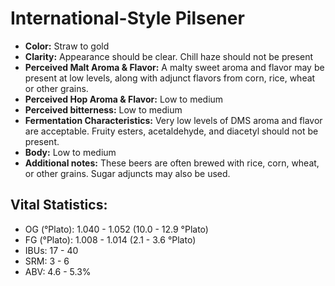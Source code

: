 # International-Style Pilsener

- **Color:** Straw to gold
- **Clarity:** Appearance should be clear. Chill haze should not be present
- **Perceived Malt Aroma & Flavor:** A malty sweet aroma and flavor may be present at low levels, along with adjunct flavors from corn, rice, wheat or other grains.
- **Perceived Hop Aroma & Flavor:** Low to medium
- **Perceived bitterness:** Low to medium
- **Fermentation Characteristics:** Very low levels of DMS aroma and flavor are acceptable. Fruity esters, acetaldehyde, and diacetyl should not be present.
- **Body:** Low to medium
- **Additional notes:** These beers are often brewed with rice, corn, wheat, or other grains. Sugar adjuncts may also be used.

## Vital Statistics:

- OG (°Plato): 1.040 - 1.052 (10.0 - 12.9 °Plato)
- FG (°Plato): 1.008 - 1.014 (2.1 - 3.6 °Plato) 
- IBUs: 17 - 40
- SRM: 3 - 6
- ABV: 4.6 - 5.3%

